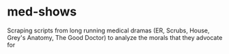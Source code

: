 # med-shows
Scraping scripts from long running medical dramas (ER, Scrubs, House, Grey's Anatomy, The Good Doctor) to analyze the morals that they advocate for
